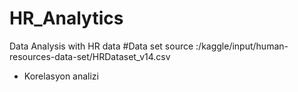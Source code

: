 # HR_Analytics
Data Analysis with HR data
#Data set source :/kaggle/input/human-resources-data-set/HRDataset_v14.csv
- Korelasyon analizi

